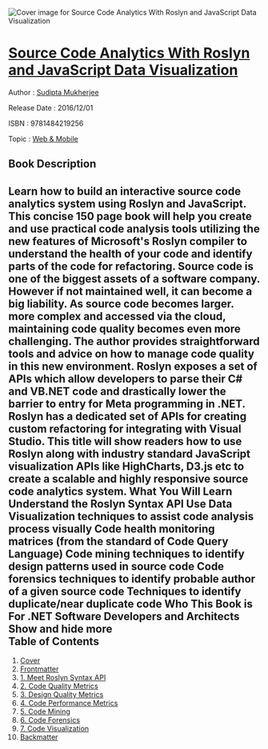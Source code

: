 ![Cover image for Source Code Analytics With Roslyn and JavaScript Data Visualization](https://imgdetail.ebookreading.net/cover/cover/web_mobile/EB9781484219256.jpg)

[Source Code Analytics With Roslyn and JavaScript Data Visualization](https://ebookreading.net/view/book/Source+Code+Analytics+With+Roslyn+and+JavaScript+Data+Visualization-EB9781484219256_1.html "Source Code Analytics With Roslyn and JavaScript Data Visualization")
====================================================================================================================

Author : [Sudipta Mukherjee](https://ebookreading.net/search/author/Sudipta+Mukherjee)

Release Date : 2016/12/01

ISBN : 9781484219256

Topic : [Web & Mobile](https://ebookreading.net/search/category/web-mobile)

Book Description
-----------------

 Learn how to build an interactive source code analytics system using Roslyn and JavaScript. This concise 150 page book will help you create and use practical code analysis tools utilizing the new features of Microsoft's Roslyn compiler to understand the health of your code and identify parts of the code for refactoring.
Source code is one of the biggest assets of a software company. However if not maintained well, it can become a big liability. As source code becomes larger. more complex and accessed via the cloud, maintaining code quality becomes even more challenging. The author provides straightforward tools and advice on how to manage code quality in this new environment.
Roslyn exposes a set of APIs which allow developers to parse their C# and VB.NET code and drastically lower the barrier to entry for Meta programming in .NET. Roslyn has a dedicated set of APIs for creating custom refactoring for integrating with Visual Studio.
This title will show readers how to use Roslyn along with industry standard JavaScript visualization APIs like HighCharts, D3.js etc to create a scalable and highly responsive source code analytics system.
What You Will Learn
Understand the Roslyn Syntax API
Use Data Visualization techniques to assist code analysis process visually
Code health monitoring matrices (from the standard of Code Query Language)
Code mining techniques to identify design patterns used in source code
Code forensics techniques to identify probable author of a given source code
Techniques to identify duplicate/near duplicate code
Who This Book is For
.NET Software Developers and Architects
        Show and hide more                
Table of Contents
-----------------

1. [Cover](https://ebookreading.net/view/book/Source+Code+Analytics+With+Roslyn+and+JavaScript+Data+Visualization-EB9781484219256_1.html)
1. [Frontmatter](https://ebookreading.net/view/book/Source+Code+Analytics+With+Roslyn+and+JavaScript+Data+Visualization-EB9781484219256_2.html)
1. [1. Meet Roslyn Syntax API](https://ebookreading.net/view/book/Source+Code+Analytics+With+Roslyn+and+JavaScript+Data+Visualization-EB9781484219256_3.html)
1. [2. Code Quality Metrics](https://ebookreading.net/view/book/Source+Code+Analytics+With+Roslyn+and+JavaScript+Data+Visualization-EB9781484219256_4.html)
1. [3. Design Quality Metrics](https://ebookreading.net/view/book/Source+Code+Analytics+With+Roslyn+and+JavaScript+Data+Visualization-EB9781484219256_5.html)
1. [4. Code Performance Metrics](https://ebookreading.net/view/book/Source+Code+Analytics+With+Roslyn+and+JavaScript+Data+Visualization-EB9781484219256_6.html)
1. [5. Code Mining](https://ebookreading.net/view/book/Source+Code+Analytics+With+Roslyn+and+JavaScript+Data+Visualization-EB9781484219256_7.html)
1. [6. Code Forensics](https://ebookreading.net/view/book/Source+Code+Analytics+With+Roslyn+and+JavaScript+Data+Visualization-EB9781484219256_8.html)
1. [7. Code Visualization](https://ebookreading.net/view/book/Source+Code+Analytics+With+Roslyn+and+JavaScript+Data+Visualization-EB9781484219256_9.html)
1. [Backmatter](https://ebookreading.net/view/book/Source+Code+Analytics+With+Roslyn+and+JavaScript+Data+Visualization-EB9781484219256_10.html)
